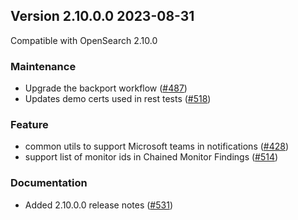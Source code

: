 ## Version 2.10.0.0 2023-08-31

Compatible with OpenSearch 2.10.0

### Maintenance
* Upgrade the backport workflow ([#487](https://github.com/opensearch-project/common-utils/pull/487))
* Updates demo certs used in rest tests ([#518](https://github.com/opensearch-project/common-utils/pull/518))

### Feature
* common utils to support Microsoft teams in notifications ([#428](https://github.com/opensearch-project/common-utils/pull/428))
* support list of monitor ids in Chained Monitor Findings ([#514](https://github.com/opensearch-project/common-utils/pull/514))

### Documentation
* Added 2.10.0.0 release notes ([#531](https://github.com/opensearch-project/common-utils/pull/531))